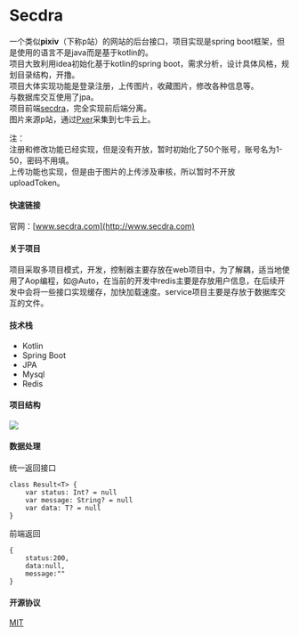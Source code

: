 

# Secdra  
一个类似**pixiv**（下称p站）的网站的后台接口，项目实现是spring boot框架，但是使用的语言不是java而是基于kotlin的。     
项目大致利用idea初始化基于kotlin的spring boot，需求分析，设计具体风格，规划目录结构，开撸。    
项目大体实现功能是登录注册，上传图片，收藏图片，修改各种信息等。    
与数据库交互使用了jpa。   
项目前端[secdra](https://github.com/JunJieFu/secdra-web)，完全实现前后端分离。    
图片来源p站，通过[Pxer](https://github.com/FoXZilla/Pxer)采集到七牛云上。    
  
注：  
注册和修改功能已经实现，但是没有开放，暂时初始化了50个账号，账号名为1-50，密码不用填。  
上传功能也实现，但是由于图片的上传涉及审核，所以暂时不开放uploadToken。
  
#### 快速链接  
官网：[www.secdra.com](http://www.secdra.com)  
  
#### 关于项目  
项目采取多项目模式，开发，控制器主要存放在web项目中，为了解耦，适当地使用了Aop编程，如@Auto，在当前的开发中redis主要是存放用户信息，在后续开发中会将一些接口实现缓存，加快加载速度。service项目主要是存放于数据库交互的文件。

#### 技术栈  
 - Kotlin  
 - Spring Boot  
 - JPA  
 - Mysql
 - Redis
  
#### 项目结构  
![](https://github.com/JunJieFu/static-image/blob/master/secdra/catalog.png)
  
#### 数据处理  
统一返回接口

	class Result<T> {  
        var status: Int? = null  
	    var message: String? = null  
	    var data: T? = null  
	}



前端返回

    {
        status:200,
        data:null,
        message:""
    }

#### 开源协议  
[MIT](https://opensource.org/licenses/MIT)
